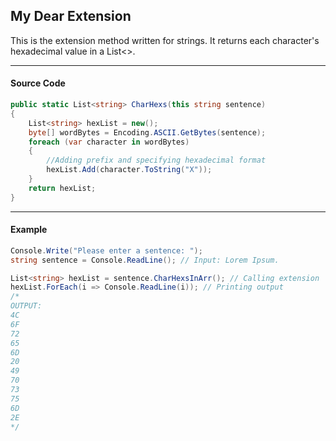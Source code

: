 ﻿## My Dear Extension ##
This is the extension method written for strings. It returns each character's hexadecimal value in a List<>.

***
#### Source Code ####
```csharp 
public static List<string> CharHexs(this string sentence)
{
    List<string> hexList = new();
    byte[] wordBytes = Encoding.ASCII.GetBytes(sentence);
    foreach (var character in wordBytes)
    {
        //Adding prefix and specifying hexadecimal format
        hexList.Add(character.ToString("X")); 
    }
    return hexList;
}

```
***
#### Example ####
```csharp 
Console.Write("Please enter a sentence: ");
string sentence = Console.ReadLine(); // Input: Lorem Ipsum.

List<string> hexList = sentence.CharHexsInArr(); // Calling extension
hexList.ForEach(i => Console.ReadLine(i)); // Printing output
/* 
OUTPUT:
4C
6F
72
65
6D
20
49
70
73
75
6D
2E
*/
```
